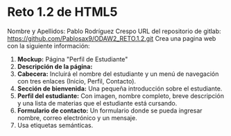 # Reto 1.2 de HTML5 
Nombre y Apellidos: Pablo Rodríguez Crespo
URL del repositorio de gitlab: https://github.com/Pablosax9/ODAW2_RETO.1.2.git
Crea una pagina web con la siguiente información:
1. **Mockup:** Página "Perfil de Estudiante"
2. **Descripción de la página:**
3. **Cabecera:** Incluirá el nombre del estudiante y un menú de navegación con tres enlaces (Inicio, Perfil, Contacto).
4. **Sección de bienvenida:** Una pequeña introducción sobre el estudiante.
5. **Perfil del estudiante:** Con imagen, nombre completo, breve descripción y una lista de materias que el estudiante está cursando.
6. **Formulario de contacto:** Un formulario donde se pueda ingresar nombre, correo electrónico y un mensaje.
7. Usa etiquetas semánticas.
